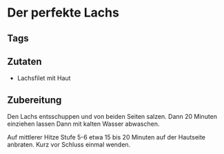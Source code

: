 # Der perfekte Lachs

## Tags

## Zutaten

- Lachsfilet mit Haut

## Zubereitung

Den Lachs entsschuppen und von beiden Seiten salzen.
Dann 20 Minuten einziehen lassen
Dann mit kalten Wasser abwaschen.

Auf mittlerer Hitze Stufe 5-6 etwa 15 bis 20 Minuten auf der Hautseite anbraten.
Kurz vor Schluss einmal wenden.
